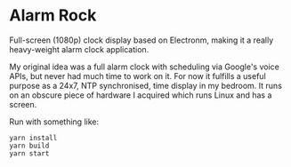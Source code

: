 # Alarm Rock

Full-screen (1080p) clock display based on Electronm, making it a really heavy-weight alarm clock application.

My original idea was a full alarm clock with scheduling via Google's voice APIs, but never had much time to work on it. For now it fulfills a useful purpose as a 24x7, NTP synchronised, time display in my bedroom. It runs on an obscure piece of hardware I acquired which runs Linux and has a screen.

Run with something like:
```
yarn install
yarn build
yarn start
```
